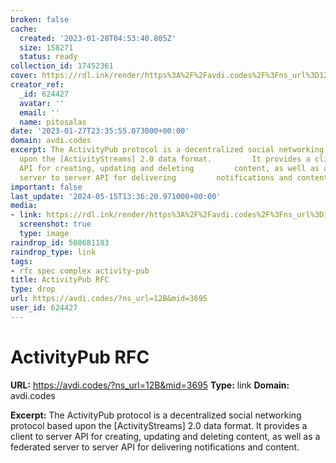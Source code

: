 ```yaml
---
broken: false
cache:
  created: '2023-01-28T04:53:40.805Z'
  size: 158271
  status: ready
collection_id: 17452361
cover: https://rdl.ink/render/https%3A%2F%2Favdi.codes%2F%3Fns_url%3D12B%26mid%3D3695
creator_ref:
  _id: 624427
  avatar: ''
  email: ''
  name: pitosalas
date: '2023-01-27T23:35:55.073000+00:00'
domain: avdi.codes
excerpt: The ActivityPub protocol is a decentralized social networking protocol         based
  upon the [ActivityStreams] 2.0 data format.         It provides a client to server
  API for creating, updating and deleting         content, as well as a federated
  server to server API for delivering         notifications and content.
important: false
last_update: '2024-05-15T13:36:20.971000+00:00'
media:
- link: https://rdl.ink/render/https%3A%2F%2Favdi.codes%2F%3Fns_url%3D12B%26mid%3D3695
  screenshot: true
  type: image
raindrop_id: 508681183
raindrop_type: link
tags:
- rfc spec complex activity-pub
title: ActivityPub RFC
type: drop
url: https://avdi.codes/?ns_url=12B&mid=3695
user_id: 624427
---
```


# ActivityPub RFC

**URL:** https://avdi.codes/?ns_url=12B&mid=3695
**Type:** link
**Domain:** avdi.codes

**Excerpt:** The ActivityPub protocol is a decentralized social networking protocol         based upon the [ActivityStreams] 2.0 data format.         It provides a client to server API for creating, updating and deleting         content, as well as a federated server to server API for delivering         notifications and content.
